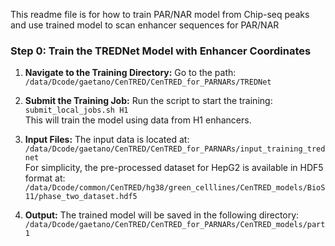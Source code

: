 This readme file is for how to train PAR/NAR model from Chip-seq peaks and use trained model to scan enhancer sequences for PAR/NAR
### Step 0: Train the TREDNet Model with Enhancer Coordinates

1. **Navigate to the Training Directory:**
   Go to the path:  
   `/data/Dcode/gaetano/CenTRED/CenTRED_for_PARNARs/TREDNet`

2. **Submit the Training Job:**
   Run the script to start the training:  
   `submit_local_jobs.sh H1`  
   This will train the model using data from H1 enhancers.

3. **Input Files:**
   The input data is located at:  
   `/data/Dcode/gaetano/CenTRED/CenTRED_for_PARNARs/input_training_trednet`  
   For simplicity, the pre-processed dataset for HepG2 is available in HDF5 format at:  
   `/data/Dcode/common/CenTRED/hg38/green_celllines/CenTRED_models/BioS11/phase_two_dataset.hdf5`

4. **Output:**
   The trained model will be saved in the following directory:  
   `/data/Dcode/gaetano/CenTRED/CenTRED_for_PARNARs/CenTRED_models/part1`
